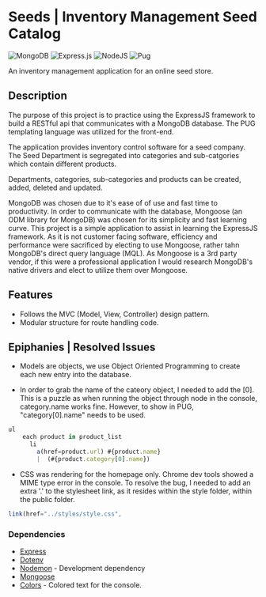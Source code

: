 # Seeds | Inventory Management Seed Catalog

![MongoDB](https://img.shields.io/badge/MongoDB-%234ea94b.svg?style=for-the-badge&logo=mongodb&logoColor=white) ![Express.js](https://img.shields.io/badge/express.js-%23404d59.svg?style=for-the-badge&logo=express&logoColor=%2361DAFB) ![NodeJS](https://img.shields.io/badge/node.js-6DA55F?style=for-the-badge&logo=node.js&logoColor=white) ![Pug](https://img.shields.io/badge/Pug-FFF?style=for-the-badge&logo=pug&logoColor=A86454)

An inventory management application for an online seed store.

## Description

The purpose of this project is to practice using the ExpressJS framework to build a RESTful api that communicates with a MongoDB database. The PUG templating language was utilized for the front-end.

The application provides inventory control software for a seed company. The Seed Department is segregated into categories and sub-catgories which contain different products.

Departments, categories, sub-categories and products can be created, added, deleted and updated.

MongoDB was chosen due to it's ease of of use and fast time to productivity. In order to communicate with the database, Mongoose (an ODM library for MongoDB) was chosen for its simplicity and fast learning curve.
This project is a simple application to assist in learning the ExpressJS framework. As it is not customer facing software, efficiency and performance were sacrificed by electing to use Mongoose, rather tahn MongoDB's direct query language (MQL).
As Mongoose is a 3rd party vendor, if this were a professional application I would research MongoDB's native drivers and elect to utilize them over Mongoose.

## Features

- Follows the MVC (Model, View, Controller) design pattern.
- Modular structure for route handling code.

## Epiphanies | Resolved Issues

- Models are objects, we use Object Oriented Programming to create each new entry into the database.

- In order to grab the name of the cateory object, I needed to add the [0]. This is a puzzle as when running the object through node in the console, category.name works fine. However, to show in PUG, "category[0].name" needs to be used.

```js
ul
    each product in product_list
      li
        a(href=product.url) #{product.name}
        |  (#{product.category[0].name})
```

- CSS was rendering for the homepage only. Chrome dev tools showed a MIME type error in the console. To resolve the bug, I needed to add an extra '.' to the stylesheet link, as it resides within the style folder, within the public folder.

```js
link(href="../styles/style.css",
```

### Dependencies

- [Express](https://expressjs.com/)
- [Dotenv](https://www.npmjs.com/package/dotenv)
- [Nodemon](https://nodemon.io/) - Development dependency
- [Mongoose](https://mongoosejs.com/)
- [Colors](https://www.npmjs.com/package/colors) - Colored text for the console.
